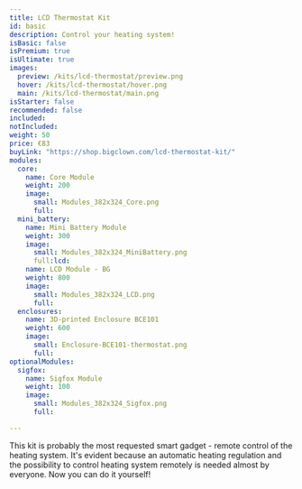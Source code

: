 ```yaml
---
title: LCD Thermostat Kit
id: basic
description: Control your heating system!
isBasic: false
isPremium: true
isUltimate: true
images:
  preview: /kits/lcd-thermostat/preview.png
  hover: /kits/lcd-thermostat/hover.png
  main: /kits/lcd-thermostat/main.png
isStarter: false
recommended: false
included:
notIncluded:
weight: 50
price: €83
buyLink: "https://shop.bigclown.com/lcd-thermostat-kit/"
modules:
  core:
    name: Core Module
    weight: 200
    image:
      small: Modules_382x324_Core.png
      full:
  mini_battery:
    name: Mini Battery Module
    weight: 300
    image:
      small: Modules_382x324_MiniBattery.png
      full:lcd:
    name: LCD Module - BG
    weight: 800
    image:
      small: Modules_382x324_LCD.png
      full:
  enclosures:
    name: 3D-printed Enclosure BCE101
    weight: 600
    image:
      small: Enclosure-BCE101-thermostat.png
      full:
optionalModules:
  sigfox:
    name: Sigfox Module
    weight: 100
    image:
      small: Modules_382x324_Sigfox.png
      full:

---
```


This kit is probably the most requested smart gadget - remote control of the heating system. It's evident because an automatic heating regulation and the possibility to control heating system remotely is needed almost by everyone. Now you can do it yourself!
